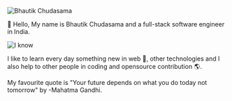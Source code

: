 ![Bhautik Chudasama](https://storage.googleapis.com/bhau-tk.appspot.com/public/profile-banner.png)

👋 Hello, My name is Bhautik Chudasama and a full-stack software engineer in India.

![I know](https://static.bhautik.in/i-know.svg)

I like to learn every day something new in web 🤠, other technologies and I also help to other people in coding and opensource contribution 🌎.

My favourite quote is "Your future depends on what you do today not tomorrow" by -Mahatma Gandhi.

